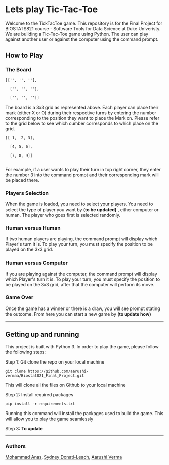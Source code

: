 # Lets play Tic-Tac-Toe

Welcome to the TickTacToe game. This repository is for the Final Project for BIOSTATS821 course - Software Tools for Data Science at Duke Univeristy.
We are building a Tic-Tac-Toe game using Python. The user can play against another user or against the computer using the command prompt.

## How to Play

### The Board

```text
[['', '', ''],

  ['', '', ''],
  
  ['', '', '']]
```

The board is a 3x3 grid as represented above. Each player can place their mark (either X or O) during their respective turns by entering the number corresponding to the position they want to place the Mark on. Please refer to the grid below to see which cumber corresponds to which place on the grid.

```text
[[ 1,  2, 3],

  [4, 5, 6],
  
  [7, 8, 9]]
  
```

For example, if a user wants to play their turn in top right corner, they enter the number 3 into the command prompt and their corresponding mark will be placed there.

### Players Selection

When the game is loaded, you need to select your players. You need to select the type of player you want by **(to be updated)** , either computer or human. The player who goes first is selected randomly.

### Human versus Human

If two human players are playing, the command prompt will display which Player's turn it is. To play your turn, you must specify the position to be played on the 3x3 grid.

### Human versus Computer

If you are playing against the computer, the command prompt will display which Player's turn it is. To play your turn, you must specify the position to be played on the 3x3 grid, after that the computer will perform its move.

### Game Over

Once the game has a winner or there is a draw, you will see prompt stating the outcome. From here you can start a new game by **(to update how)**

----

## Getting up and running

This project is built with Python 3. In order to play the game, please follow the following steps:

Step 1: Git clone the repo on your local machine

```text
git clone https://github.com/aarushi-vermaa/Biostat821_Final_Project.git
```

This will clone all the files on Github to your local machine

Step 2: Install required packages

```text
pip install -r requirements.txt
```

Running this command will install the packages used to build the game. This will allow you to play the game seamlessly

Step 3: **To update**

----

### Authors

[Mohammad Anas](https://github.com/anas14680), [Sydney Donati-Leach](https://github.com/sdonatileach), [Aarushi Verma](https://github.com/aarushi-vermaa)
